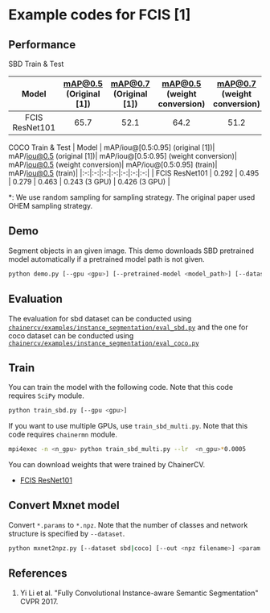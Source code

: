 # Example codes for FCIS [1]

## Performance
SBD Train & Test

| Model | mAP@0.5 (Original [1]) | mAP@0.7 (Original [1]) | mAP@0.5 (weight conversion) | mAP@0.7 (weight conversion) |  mAP@0.5 (train) | mAP@0.7 (train) |
|:-:|:-:|:-:|:-:|:-:|:-:|:-:|
| FCIS ResNet101| 65.7 | 52.1 | 64.2 | 51.2 | 64.1 (1 GPU) | 51.2 (1 GPU) |

COCO Train & Test
| Model | mAP/iou@[0.5:0.95] (original [1])| mAP/iou@0.5 (original [1])| mAP/iou@[0.5:0.95] (weight conversion)| mAP/iou@0.5 (weight conversion)| mAP/iou@[0.5:0.95] (train)| mAP/iou@0.5 (train)|
|:-:|:-:|:-:|:-:|:-:|:-:|:-:|
| FCIS ResNet101 | 0.292 | 0.495 | 0.279 | 0.463 | 0.243 (3 GPU) | 0.426 (3 GPU) |

\*: We use random sampling for sampling strategy. The original paper used OHEM sampling strategy.

## Demo
Segment objects in an given image. This demo downloads SBD pretrained model automatically if a pretrained model path is not given.

```bash
python demo.py [--gpu <gpu>] [--pretrained-model <model_path>] [--dataset <sbd, coco>] <image.jpg>
```

## Evaluation
The evaluation for sbd dataset can be conducted using [`chainercv/examples/instance_segmentation/eval_sbd.py`](https://github.com/chainer/chainercv/blob/master/examples/instance_segmentation)
and the one for coco dataset can be conducted using [`chainercv/examples/instance_segmentation/eval_coco.py`](https://github.com/chainer/chainercv/blob/master/examples/instance_segmentation)

## Train
You can train the model with the following code.
Note that this code requires `SciPy` module.

```bash
python train_sbd.py [--gpu <gpu>]
```

If you want to use multiple GPUs, use `train_sbd_multi.py`.
Note that this code requires `chainermn` module.

```bash
mpi4exec -n <n_gpu> python train_sbd_multi.py --lr  <n_gpu>*0.0005

```
You can download weights that were trained by ChainerCV.
- [FCIS ResNet101](https://chainercv-models.preferred.jp/fcis_resnet101_sbd_trained_2018_06_22.npz)

## Convert Mxnet model
Convert `*.params` to `*.npz`.
Note that the number of classes and network structure is specified by `--dataset`.

```bash
python mxnet2npz.py [--dataset sbd|coco] [--out <npz filename>] <param filename>
```


## References
1. Yi Li et al. "Fully Convolutional Instance-aware Semantic Segmentation" CVPR 2017.
